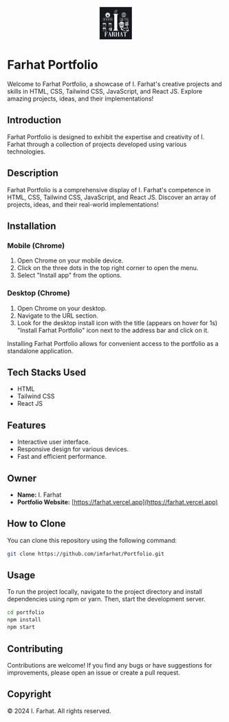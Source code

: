 <div align="center"><a href="https://farhat.vercel.app"><img src="https://raw.githubusercontent.com/imfarhat/Portfolio/main/public/apple-touch-icon.png" alt="Farhat Portfolio Logo" height="75"></a></div>

# Farhat Portfolio

Welcome to Farhat Portfolio, a showcase of I. Farhat's creative projects and skills in HTML, CSS, Tailwind CSS, JavaScript, and React JS. Explore amazing projects, ideas, and their implementations!

## Introduction

Farhat Portfolio is designed to exhibit the expertise and creativity of I. Farhat through a collection of projects developed using various technologies.

## Description

Farhat Portfolio is a comprehensive display of I. Farhat's competence in HTML, CSS, Tailwind CSS, JavaScript, and React JS. Discover an array of projects, ideas, and their real-world implementations!

## Installation

### Mobile (Chrome)

1. Open Chrome on your mobile device.
2. Click on the three dots in the top right corner to open the menu.
3. Select "Install app" from the options.

### Desktop (Chrome)

1. Open Chrome on your desktop.
2. Navigate to the URL section.
3. Look for the desktop install icon with the title (appears on hover for 1s) "Install Farhat Portfolio" icon next to the address bar and click on it.

Installing Farhat Portfolio allows for convenient access to the portfolio as a standalone application.

## Tech Stacks Used

- HTML
- Tailwind CSS
- React JS

## Features

- Interactive user interface.
- Responsive design for various devices.
- Fast and efficient performance.

## Owner

- **Name:** I. Farhat
- **Portfolio Website:** [https://farhat.vercel.app](https://farhat.vercel.app)

## How to Clone

You can clone this repository using the following command:

```bash
git clone https://github.com/imfarhat/Portfolio.git
```

## Usage

To run the project locally, navigate to the project directory and install dependencies using npm or yarn. Then, start the development server.

```bash
cd portfolio
npm install
npm start
```

## Contributing

Contributions are welcome! If you find any bugs or have suggestions for improvements, please open an issue or create a pull request.

## Copyright

© 2024 I. Farhat. All rights reserved.

